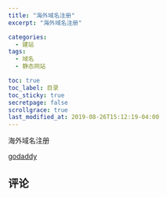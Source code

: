 ```yaml
---
title: "海外域名注册"
excerpt: "海外域名注册"

categories:
  - 建站
tags:
  - 域名
  - 静态网站

toc: true
toc_label: 目录
toc_sticky: true
secretpage: false
scrollgrace: true
last_modified_at: 2019-08-26T15:12:19-04:00
---
```


海外域名注册

[godaddy](https://sg.godaddy.com/zh/offers/domains/godaddycom?isc=gennbacn07&countryview=1&currencyType=CNY&utm_source=Baidu&utm_medium=cpc&utm_term=Title&utm_campaign=2019Brandzone%5FPC&utm_content=Brandzone%5FPC&gclid=COvuxsD_huQCFUZNvAodk-oHYg&gclsrc=ds)




## 评论




